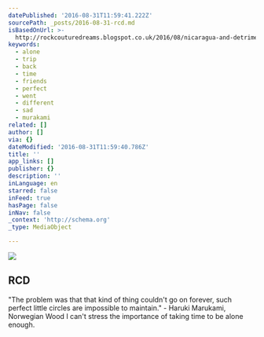 ```yaml
---
datePublished: '2016-08-31T11:59:41.222Z'
sourcePath: _posts/2016-08-31-rcd.md
isBasedOnUrl: >-
  http://rockcouturedreams.blogspot.co.uk/2016/08/nicaragua-and-detrimental-nature-of.html
keywords:
  - alone
  - trip
  - back
  - time
  - friends
  - perfect
  - went
  - different
  - sad
  - murakami
related: []
author: []
via: {}
dateModified: '2016-08-31T11:59:40.786Z'
title: ''
app_links: []
publisher: {}
description: ''
inLanguage: en
starred: false
inFeed: true
hasPage: false
inNav: false
_context: 'http://schema.org'
_type: MediaObject

---
```

![](https://the-grid-user-content.s3-us-west-2.amazonaws.com/699ca274-41a7-4586-9aee-46c741494190.jpg)

<article style=""><h1>RCD</h1><p>"The problem was that that kind of thing couldn't go on forever, such perfect little circles are impossible to maintain." - Haruki Marukami, Norwegian Wood I can't stress the importance of taking time to be alone enough.</p></article>